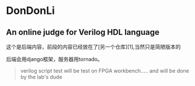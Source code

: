 DonDonLi
============
An online judge for Verilog HDL language
----------------------------------------

这个是后端内容，前段的内容已经放在了[另一个仓库][1],当然只是简陋版本的

后端会用django框架，服务器用tornado。

>verilog script test will be test on FPGA workbench.....
>and will be done by the lab's dude